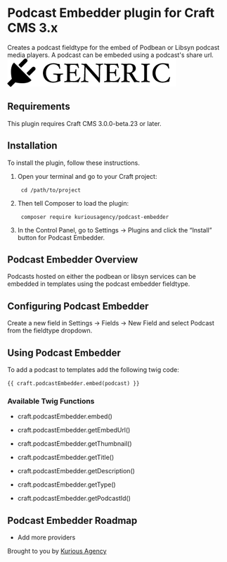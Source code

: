 # Podcast Embedder plugin for Craft CMS 3.x

Creates a podcast fieldtype for the embed of Podbean or Libsyn podcast media players. A podcast can be embeded using a podcast's share url.
![Screenshot](resources/img/plugin-logo.png)

## Requirements

This plugin requires Craft CMS 3.0.0-beta.23 or later.

## Installation

To install the plugin, follow these instructions.

1. Open your terminal and go to your Craft project:

        cd /path/to/project

2. Then tell Composer to load the plugin:

        composer require kuriousagency/podcast-embedder

3. In the Control Panel, go to Settings → Plugins and click the “Install” button for Podcast Embedder.

## Podcast Embedder Overview

Podcasts hosted on either the podbean or libsyn services can be embedded in templates using the podcast embedder fieldtype.

## Configuring Podcast Embedder

Create a new field in Settings → Fields → New Field and select Podcast from the fieldtype dropdown.

## Using Podcast Embedder

To add a podcast to templates add the following twig code:

```
{{ craft.podcastEmbedder.embed(podcast) }}
```

### Available Twig Functions ###

+ craft.podcastEmbedder.embed()

+ craft.podcastEmbedder.getEmbedUrl()

+ craft.podcastEmbedder.getThumbnail()

+ craft.podcastEmbedder.getTitle()

+ craft.podcastEmbedder.getDescription()

+ craft.podcastEmbedder.getType()

+ craft.podcastEmbedder.getPodcastId()

## Podcast Embedder Roadmap

* Add more providers

Brought to you by [Kurious Agency](https://kurious.agency)
